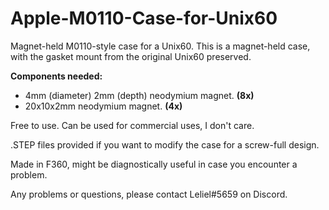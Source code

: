 # Apple-M0110-Case-for-Unix60
Magnet-held M0110-style case for a Unix60. This is a magnet-held case, with the gasket mount from the original Unix60 preserved. 

**Components needed:**
- 4mm (diameter) 2mm (depth) neodymium magnet. **(8x)**
- 20x10x2mm neodymium magnet. **(4x)**

Free to use. Can be used for commercial uses, I don't care.

.STEP files provided if you want to modify the case for a screw-full design.

Made in F360, might be diagnostically useful in case you encounter a problem.

Any problems or questions, please contact Leliel#5659 on Discord.
